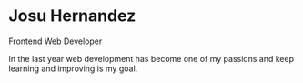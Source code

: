 # Josu Hernandez 
Frontend Web Developer

In the last year web development has become one of my passions and keep learning and improving is my goal.

